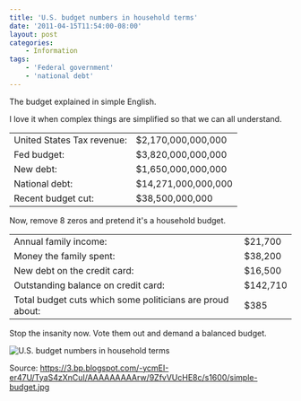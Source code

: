 ```yaml
---
title: 'U.S. budget numbers in household terms'
date: '2011-04-15T11:54:00-08:00'
layout: post
categories:
    - Information
tags:
    - 'Federal government'
    - 'national debt'
---
```


The budget explained in simple English.

I love it when complex things are simplified so that we can all understand.

<table>
	<tr>
		<td>United States Tax revenue:</td> <td>$2,170,000,000,000</td>
	</tr>
	<tr>
		<td>Fed budget:</td> <td>$3,820,000,000,000</td>
	</tr>
	<tr>
		<td>New debt:</td> <td>$1,650,000,000,000</td>
	</tr>
	<tr>
		<td>National debt:</td> <td>$14,271,000,000,000</td>
	</tr>
	<tr>
		<td>Recent budget cut:</td> <td>$38,500,000,000</td>
	</tr>
</table>

Now, remove 8 zeros and pretend it's a household budget.

<table>
	<tr>
		<td>Annual family income:</td> <td>$21,700</td>
	</tr>
	<tr>
		<td>Money the family spent:</td> <td>$38,200</td>
	</tr>
	<tr>
		<td>New debt on the credit card:</td> <td>$16,500</td>
	</tr>
	<tr>
		<td>Outstanding balance on credit card:</td> <td>$142,710</td>
	</tr>
	<tr>
		<td>Total budget cuts which some politicians are proud about:</td> <td>$385</td>
	</tr>
</table>

Stop the insanity now. Vote them out and demand a balanced budget.

![U.S. budget numbers in household terms](https://3.bp.blogspot.com/-ycmEI-er47U/TyaS4zXnCuI/AAAAAAAAArw/9ZfvVUcHE8c/s1600/simple-budget.jpg)

Source: https://3.bp.blogspot.com/-ycmEI-er47U/TyaS4zXnCuI/AAAAAAAAArw/9ZfvVUcHE8c/s1600/simple-budget.jpg
